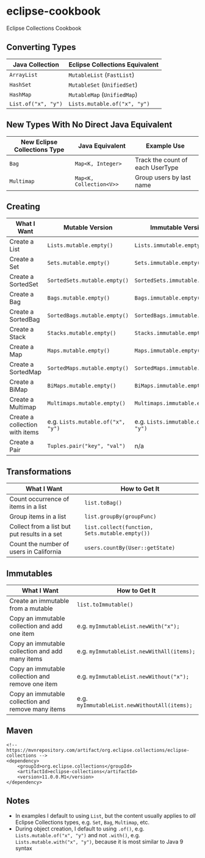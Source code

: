 # eclipse-cookbook
Eclipse Collections Cookbook

## Converting Types

| Java Collection | Eclipse Collections Equivalent |
| --------------- | ------------------------------ |
| `ArrayList` | `MutableList` (`FastList`) |
| `HashSet` | `MutableSet` (`UnifiedSet`) |
| `HashMap` | `MutableMap` (`UnifiedMap`) |
| `List.of("x", "y")` | `Lists.mutable.of("x", "y")` |

## New Types With No Direct Java Equivalent

| New Eclipse Collections Type | Java Equivalent | Example Use |
| ---------------------------- | --------------- | ----------- |
| `Bag` | `Map<K, Integer>` | Track the count of each UserType |
| `Multimap` | `Map<K, Collection<V>>` | Group users by last name |

## Creating

| What I Want | Mutable Version | Immutable Version |
| ----------- | --------------- | ----------------- |
| Create a List | `Lists.mutable.empty()` | `Lists.immutable.empty()` |
| Create a Set | `Sets.mutable.empty()` | `Sets.immutable.empty()` |
| Create a SortedSet | `SortedSets.mutable.empty()` | `SortedSets.immutable.empty()` |
| Create a Bag | `Bags.mutable.empty()` | `Bags.immutable.empty()` |
| Create a SortedBag | `SortedBags.mutable.empty()` | `SortedBags.immutable.empty()` |
| Create a Stack | `Stacks.mutable.empty()` | `Stacks.immutable.empty()` |
| Create a Map | `Maps.mutable.empty()` | `Maps.immutable.empty()` |
| Create a SortedMap | `SortedMaps.mutable.empty()` | `SortedMaps.immutable.empty()` |
| Create a BiMap | `BiMaps.mutable.empty()` | `BiMaps.immutable.empty()` |
| Create a Multimap | `Multimaps.mutable.empty()` | `Multimaps.immutable.empty()` |
| Create a collection with items | e.g. `Lists.mutable.of("x", "y")` | e.g. `Lists.immutable.of("x", "y")` |
| Create a Pair | `Tuples.pair("key", "val")` | n/a |

## Transformations

| What I Want | How to Get It |
| ----------- | ------------- |
| Count occurrence of items in a list | `list.toBag()` |
| Group items in a list | `list.groupBy(groupFunc)` |
| Collect from a list but put results in a set | `list.collect(function, Sets.mutable.empty())` |
| Count the number of users in California | `users.countBy(User::getState)` |

## Immutables

| What I Want | How to Get It |
| ----------- | ------------- |
| Create an immutable from a mutable | `list.toImmutable()` |
| Copy an immutable collection and add one item | e.g. `myImmutableList.newWith("x");` |
| Copy an immutable collection and add many items | e.g. `myImmutableList.newWithAll(items);` |
| Copy an immutable collection and remove one item | e.g. `myImmutableList.newWithout("x");` |
| Copy an immutable collection and remove many items | e.g. `myImmutableList.newWithoutAll(items);` |

## Maven

```
<!-- https://mvnrepository.com/artifact/org.eclipse.collections/eclipse-collections -->
<dependency>
    <groupId>org.eclipse.collections</groupId>
    <artifactId>eclipse-collections</artifactId>
    <version>11.0.0.M1</version>
</dependency>
```

## Notes

- In examples I default to using `List`, but the content usually applies to _all_ Eclipse Collections types, e.g. `Set`, `Bag`, `Multimap`, etc.
- During object creation, I default to using `.of()`, e.g. `Lists.mutable.of("x", "y")` and not `.with()`, e.g. `Lists.mutable.with("x", "y")`, because it is most similar to Java 9 syntax
